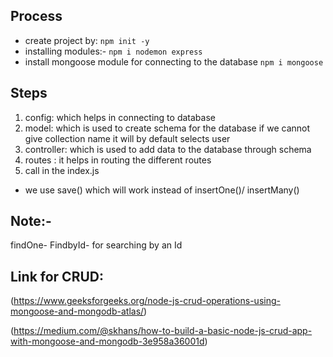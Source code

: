 ## Process

- create project by:
  `npm init -y`
- installing modules:-
  `npm i nodemon express`
- install mongoose module for connecting to the database
  `npm i mongoose`

## Steps

1. config: which helps in connecting to database
2. model: which is used to create schema for the database if we cannot give collection name it will by default selects user
3. controller: which is used to add data to the database through schema
4. routes : it helps in routing the different routes
5. call in the index.js

- we use save() which will work instead of insertOne()/ insertMany()

## Note:-

findOne-
FindbyId- for searching by an Id

## Link for CRUD:

(https://www.geeksforgeeks.org/node-js-crud-operations-using-mongoose-and-mongodb-atlas/)

(https://medium.com/@skhans/how-to-build-a-basic-node-js-crud-app-with-mongoose-and-mongodb-3e958a36001d)
